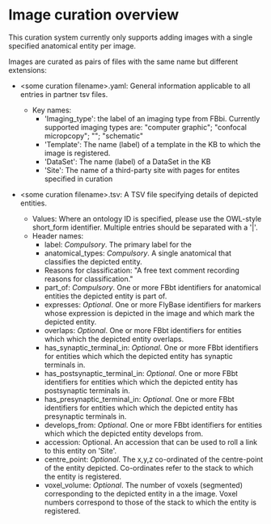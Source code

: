 # Image curation overview

This curation system currently only supports adding images with a single specified anatomical entity per image.

Images are curated as pairs of files with the same name but different extensions:

* \<some curation filename\>.yaml: General information applicable to all entries in partner tsv files.
  * Key names: 
    * 'Imaging_type': the label of an imaging type from FBbi.  Currently supported imaging types are: 
      "computer graphic"; "confocal micropcopy"; ""; "schematic"
    * 'Template': The name (label) of a template in the KB to which the image is registered.
    * 'DataSet': The name (label) of a DataSet in the KB
    * 'Site': The name of a third-party site with pages for entites specified in curation
    
* \<some curation filename\>.tsv: A TSV file specifying details of depicted entities.
  * Values:  Where an ontology ID is specified, please use the OWL-style short_form identifier.  Multiple entries should be separated with a '|'.
  * Header names: 
    * label: *Compulsory*. The primary label for the 
    * anatomical_types: *Compulsory*. A single anatomical that classifies the depicted entity.
    * Reasons for classification: "A free text comment recording reasons for classification."
    * part_of: *Compulsory*. One or more FBbt identifiers for anatomical entities the depicted entity is part of.
    * expresses: *Optional*. One or more FlyBase identifiers for markers whose expression is depicted in the image and which mark the depicted entity. 
    * overlaps: *Optional*. One or more FBbt identifiers for entities which which the depicted entity overlaps.
    * has_synaptic_terminal_in: *Optional*. One or more FBbt identifiers for entities which which the depicted entity has synaptic terminals in.
    * has_postsynaptic_terminal_in: *Optional*. One or more FBbt identifiers for entities which which the depicted entity has postsynaptic terminals in.
    * has_presynaptic_terminal_in: *Optional*. One or more FBbt identifiers for entities which which the depicted entity has presynaptic terminals in.
    * develops_from: *Optional*. One or more FBbt identifiers for entities which which the depicted entity develops from.
    * accession: Optional. An accession that can be used to roll a link to this entity on 'Site'.
    * centre_point: *Optional*. The x,y,z co-ordinated of the centre-point of the entity depicted. Co-ordinates refer to the stack to which the entity is registered.
    * voxel_volume: *Optional*.  The number of voxels (segmented) corresponding to the depicted entity in a the image.  Voxel numbers correspond to those of the stack to which the entity is registered.
    
    
    

